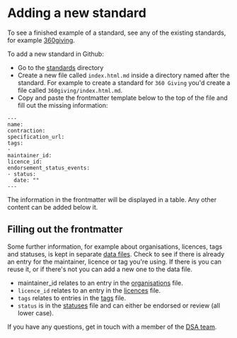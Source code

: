 # Adding a new standard

To see a finished example of a standard, see any of the existing standards, for example [360giving](https://raw.githubusercontent.com/alphagov/data-standards-authority/adding-a-standard-docs/content/standards/360giving/index.html.md).

To add a new standard in Github:

- Go to the [standards](../../content/standards) directory
- Create a new file called `index.html.md` inside a directory named after the standard. For example to create a standard for `360 Giving` you'd create a file called `360giving/index.html.md`.
- Copy and paste the frontmatter template below to the top of the file and fill out the missing information:   


```
---
name:  
contraction:   
specification_url:   
tags:
-
maintainer_id:   
licence_id:   
endorsement_status_events:   
- status:   
  date: ""
---
```

The information in the frontmatter will be displayed in a table. Any other content can be added below it.

## Filling out the frontmatter

Some further information, for example about organisations, licences, tags and statuses, is kept in separate [data files](../data). Check to see if there is already an entry for the maintainer, licence or tag you're using. If there is you can reuse it, or if there's not you can add a new one to the data file.

- maintainer_id relates to an entry in the [organisations](../data/organisations.yml) file.
- `licence_id` relates to an entry in the [licences](../data/licences.yml) file.
- `tags` relates to entries in the [tags](../data/tags.yml) file.
- `status` is in the [statuses](../data/statuses.yml) file and can either be endorsed or review (all lower case).

If you have any questions, get in touch with a member of the [DSA team](https://github.com/orgs/alphagov/teams/dsa-reviewers).
